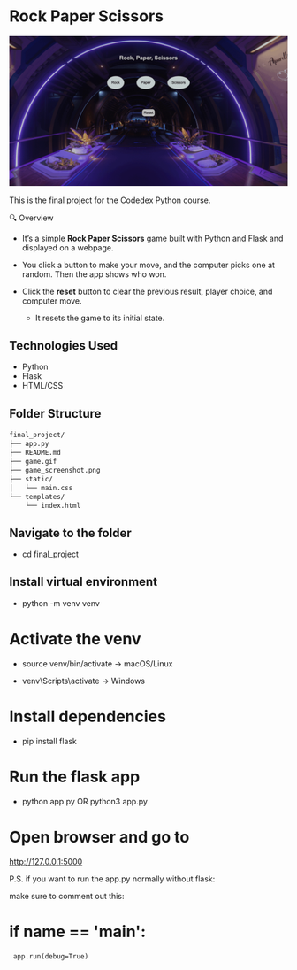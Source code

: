
# Rock Paper Scissors

![Live Demo](game.gif)


This is the final project for the Codedex Python course.

🔍 Overview

- It’s a simple **Rock Paper Scissors** game built with Python and Flask and displayed on a webpage.

- You click a button to make your move, and the computer picks one at random. Then the app shows who won.
- Click the **reset** button to clear the previous result, player choice, and computer move.
    - It resets the game to its initial state. 



## Technologies Used

- Python
- Flask
- HTML/CSS

## Folder Structure

```text
final_project/
├── app.py
├── README.md
├── game.gif
├── game_screenshot.png
├── static/
│   └── main.css
└── templates/
    └── index.html
```



## Navigate to the folder

- cd final_project


## Install virtual environment

- python -m venv venv


# Activate the venv

- source venv/bin/activate -> macOS/Linux

- venv\Scripts\activate -> Windows


# Install dependencies

- pip install flask


# Run the flask app

- python app.py  OR python3 app.py


# Open browser and go to

http://127.0.0.1:5000


P.S. if you want to run the app.py normally without flask:

make sure to comment out this:

# if __name__ == '__main__':
     app.run(debug=True)

